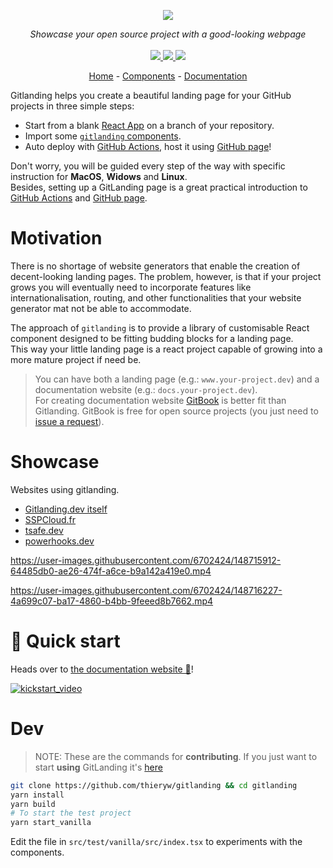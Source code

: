 <p align="center">
    <img src="https://user-images.githubusercontent.com/39378411/135892116-24367dcb-e0b4-4e16-a1c0-952c7f5bef9a.png">  
</p>
<p align="center">
    <i>Showcase your open source project with a good-looking webpage</i>
    <br>
    <br>
    <a href="https://github.com/thieryw/gitlanding/actions">
      <img src="https://github.com/thieryw/gitlanding/workflows/ci/badge.svg?branch=main">
    </a>
    <a href="https://github.com/thieryw/gitlanding/blob/cfa7b01db162602fa6622160377f4d4e3485d4fc/tsconfig.json#L14">
        <img src="https://camo.githubusercontent.com/0f9fcc0ac1b8617ad4989364f60f78b2d6b32985ad6a508f215f14d8f897b8d3/68747470733a2f2f62616467656e2e6e65742f62616467652f547970655363726970742f7374726963742532302546302539462539322541412f626c7565">
    </a>
    <a href="https://github.com/garronej/gitlanding/blob/main/LICENSE">
      <img src="https://img.shields.io/npm/l/gitlanding">
    </a>
</p>
<p align="center">
  <a href="https://www.gitlanding.dev/">Home</a> - 
  <a href="https://www.gitlanding.dev/storybook">Components</a> - 
  <a href="https://docs.gitlanding.dev/">Documentation</a>
</p>

Gitlanding helps you create a beautiful landing page for your GitHub projects in three simple steps:

-   Start from a blank [React App](https://create-react-app.dev/) on a branch of your repository.
-   Import some [`gitlanding` components](https://www.gitlanding.dev/storybook/).
-   Auto deploy with [GitHub Actions](https://github.com/features/actions), host it using [GitHub page](https://pages.github.com/)!

Don't worry, you will be guided every step of the way with specific instruction for **MacOS**, **Widows** and **Linux**.  
Besides, setting up a GitLanding page is a great practical introduction to [GitHub Actions](https://github.com/features/actions) and [GitHub page](https://pages.github.com/).

# Motivation

There is no shortage of website generators that enable the creation of decent-looking landing pages.
The problem, however, is that if your project grows you will eventually need to incorporate
features like internationalisation, routing, and other functionalities that your website generator
mat not be able to accommodate.

The approach of `gitlanding` is to provide a library of customisable React component
designed to be fitting budding blocks for a landing page.  
This way your little landing page is a react project capable of growing into a more mature project if need be.

> You can have both a landing page (e.g.: `www.your-project.dev`) and a documentation website (e.g.: `docs.your-project.dev`).  
> For creating documentation website [GitBook](https://gitbook.com) is better fit than Gitlanding. GitBook is free for open source
> projects (you just need to [issue a request](https://user-images.githubusercontent.com/6702424/148654719-bf393721-4bf4-4814-a8ef-cf57a3318a7f.png)).

# Showcase

Websites using gitlanding.

-   [Gitlanding.dev itself](https://www.gitlanding.dev/)
-   [SSPCloud.fr](https://www.sspcloud.fr)
-   [tsafe.dev](https://www.tsafe.dev/)
-   [powerhooks.dev](https://www.powerhooks.dev/)

https://user-images.githubusercontent.com/6702424/148715912-64485db0-ae26-474f-a6ce-b9a142a419e0.mp4

https://user-images.githubusercontent.com/6702424/148716227-4a699c07-ba17-4860-b4bb-9feeed8b7662.mp4

# 🚀 Quick start

Heads over to [the documentation website 📙](https://docs.gitlanding.dev/)!

[![kickstart_video](https://user-images.githubusercontent.com/6702424/148655634-bcc2ef69-9720-4224-9da5-0af88eb9d906.png)](https://youtu.be/taDGhL0z7wc)

# Dev

> NOTE: These are the commands for **contributing**.
> If you just want to start **using** GitLanding it's [here](https://docs.gitlanding.dev/)

```bash
git clone https://github.com/thieryw/gitlanding && cd gitlanding
yarn install
yarn build
# To start the test project
yarn start_vanilla
```

Edit the file in `src/test/vanilla/src/index.tsx` to experiments with the components.
